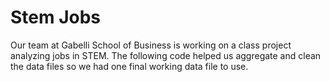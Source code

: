 # Stem Jobs

Our team at Gabelli School of Business is working on a class project analyzing jobs in STEM. The following code helped us aggregate and clean the data files so we had one final working data file to use. 
